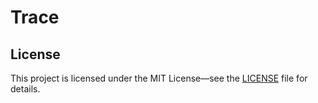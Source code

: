 # Trace



## License

This project is licensed under the MIT License—see the [LICENSE](LICENSE) file for details.

